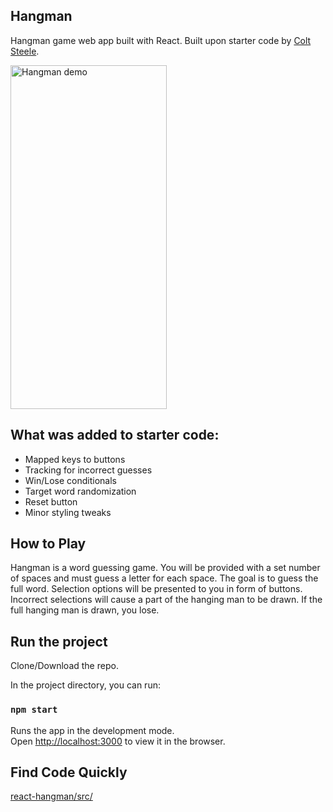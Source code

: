 ## Hangman

Hangman game web app built with React. Built upon starter code by <a href="https://www.udemy.com/course/modern-react-bootcamp/">Colt Steele</a>.

<img src="https://github.com/mpdevelops/misc/blob/master/Untitled.png?raw=true" alt="Hangman demo" height="550px" width="250px"></img>

## What was added to starter code:

- Mapped keys to buttons
- Tracking for incorrect guesses
- Win/Lose conditionals
- Target word randomization
- Reset button
- Minor styling tweaks

## How to Play

Hangman is a word guessing game. You will be provided with a set number of spaces and must guess a letter for each space. The goal is to guess the full word. Selection options will be presented to you in form of buttons. Incorrect selections will cause a part of the hanging man to be drawn. If the full hanging man is drawn, you lose. 

## Run the project

Clone/Download the repo.

In the project directory, you can run:

### `npm start`

Runs the app in the development mode.<br />
Open [http://localhost:3000](http://localhost:3000) to view it in the browser.

## Find Code Quickly

<a href="https://github.com/mpdevelops/react-hangman/tree/master/src">react-hangman/src/</a>
